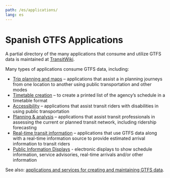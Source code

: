 ```yaml
---
path: /es/applications/
lang: es
---
```

# Spanish GTFS Applications

A partial directory of the many applications that consume and utilize GTFS data is maintained at [TransitWiki](https://www.transitwiki.org/TransitWiki/index.php/Category:GTFS-consuming_applications).

Many types of applications consume GTFS data, including:

* [Trip planning and maps](https://www.transitwiki.org/TransitWiki/index.php/Category:Trip-planning_%26_navigation_applications) – applications that assist a in planning journeys from one location to another using public transportation and other modes
* [Timetable creation](https://www.transitwiki.org/TransitWiki/index.php/Category:Timetable_generation_software) – to create a printed list of the agency’s schedule in a timetable format
* [Accessibility](https://www.transitwiki.org/TransitWiki/index.php/Category:Accessibility_devices_and_applications) – applications that assist transit riders with disabilities in using public transportation
* [Planning & analysis](https://www.transitwiki.org/TransitWiki/index.php/Category:Network_planning_software) – applications that assist transit professionals in assessing the current or planned transit network, including ridership forecasting
* [Real-time transit information](https://www.transitwiki.org/TransitWiki/index.php/Category:Real-time_applications) – applications that use GTFS data along with a real-time information source to provide estimated arrival information to transit riders
* [Public Information Displays](https://www.transitwiki.org/TransitWiki/index.php/Category:Public_information_displays) - electronic displays to show schedule information, service advisories, real-time arrivals and/or other information

See also: [applications and services for creating and maintaining GTFS data](https://www.transitwiki.org/TransitWiki/index.php/General_Transit_Feed_Specification#Creating_and_Maintaining_a_GTFS_Dataset).
